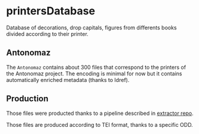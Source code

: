 # printersDatabase

Database of decorations, drop capitals, figures from differents books divided 
according to their printer.

## Antonomaz 

The `Antonomaz` contains about 300 files that correspond to the printers of the Antonomaz project. The encoding is minimal for now but it contains automatically enriched metadata (thanks to Idref).

## Production
Those files were producted thanks to a pipeline described in 
[extractor repo](https://github.com/e-ditiones/extractor).

Those files are produced according to TEI format, thanks to a specific ODD.

